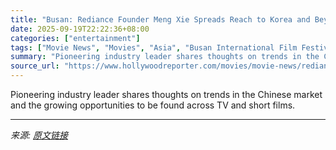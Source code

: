 ```yaml
---
title: "Busan: Rediance Founder Meng Xie Spreads Reach to Korea and Beyond"
date: 2025-09-19T22:22:36+08:00
categories: ["entertainment"]
tags: ["Movie News", "Movies", "Asia", "Busan International Film Festival", "international", "thr news"]
summary: "Pioneering industry leader shares thoughts on trends in the Chinese market and the growing opportunities to be found across TV and short films."
source_url: "https://www.hollywoodreporter.com/movies/movie-news/rediance-founder-meng-xie-busan-interview-1236373397/"
---
```


Pioneering industry leader shares thoughts on trends in the Chinese market and the growing opportunities to be found across TV and short films.

---

*来源: [原文链接](https://www.hollywoodreporter.com/movies/movie-news/rediance-founder-meng-xie-busan-interview-1236373397/)*

